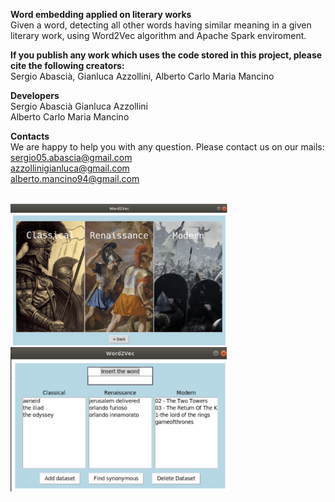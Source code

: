 **Word embedding applied on literary works** <br/> 
Given a word, detecting all other words having similar meaning in a given literary work, using Word2Vec algorithm and Apache Spark enviroment. 

**If you publish any work which uses the code stored in this project, please cite the following creators:** <br/>
Sergio Abascià, Gianluca Azzollini, Alberto Carlo  Maria Mancino

**Developers** <br/>
Sergio Abascià
Gianluca Azzollini  
Alberto Carlo Maria Mancino

**Contacts** <br/>
We are happy to help you with any question. Please contact us on our mails: <br/>
sergio05.abascia@gmail.com <br/>
azzollinigianluca@gmail.com <br/>
alberto.mancino94@gmail.com <br/>
<br/>


<img src="https://github.com/azzollinigianluca95/Word-Embedding-applied-on-literary-works/blob/master/screenshot1.png" width="348">

<img src="https://github.com/azzollinigianluca95/Word-Embedding-applied-on-literary-works/blob/master/screenshot2.png" width="348">
